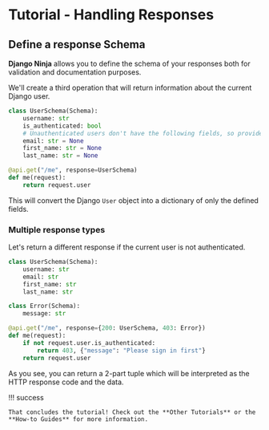 # Tutorial - Handling Responses

## Define a response Schema

**Django Ninja** allows you to define the schema of your responses both for validation and documentation purposes.

We'll create a third operation that will return information about the current Django user.

```Python
class UserSchema(Schema):
    username: str
    is_authenticated: bool
    # Unauthenticated users don't have the following fields, so provide defaults.
    email: str = None
    first_name: str = None
    last_name: str = None

@api.get("/me", response=UserSchema)
def me(request):
    return request.user
```

This will convert the Django `User` object into a dictionary of only the defined fields.

### Multiple response types

Let's return a different response if the current user is not authenticated.

```Python hl_lines="2-5 7-8 10 12-13"
class UserSchema(Schema):
    username: str
    email: str
    first_name: str
    last_name: str

class Error(Schema):
    message: str

@api.get("/me", response={200: UserSchema, 403: Error})
def me(request):
    if not request.user.is_authenticated:
        return 403, {"message": "Please sign in first"}
    return request.user 
```

As you see, you can return a 2-part tuple which will be interpreted as the HTTP response code and the data.

!!! success

    That concludes the tutorial! Check out the **Other Tutorials** or the **How-to Guides** for more information.